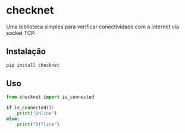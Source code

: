 # checknet

Uma biblioteca simples para verificar conectividade com a internet via socket TCP.

## Instalação

```bash
pip install checknet
```

## Uso

```python
from checknet import is_connected

if is_connected():
    print("Online")
else:
    print("Offline")
```
